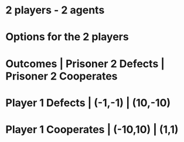 # 2 players - 2 agents
# Options for the 2 players
# Outcomes              |    Prisoner 2 Defects   | Prisoner 2 Cooperates
# Player 1 Defects      |         (-1,-1)         |        (10,-10)
# Player 1 Cooperates   |         (-10,10)        |        (1,1)

